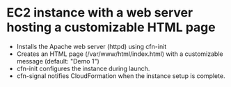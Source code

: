 # EC2 instance with a web server hosting a customizable HTML page

- Installs the Apache web server (httpd) using cfn-init
- Creates an HTML page (/var/www/html/index.html) with a customizable message (default: "Demo 1")
- cfn-init configures the instance during launch.
- cfn-signal notifies CloudFormation when the instance setup is complete.
